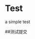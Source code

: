 <!--
 * @Descripttion: 
 * @version: 
 * @Author: yuenyu
 * @Date: 2022-04-25 18:52:57
 * @LastEditors: yuenyu
 * @LastEditTime: 2022-04-25 18:53:28
-->
# Test
a simple test

##测试提交